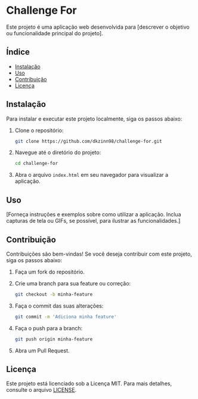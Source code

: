 # Challenge For

Este projeto é uma aplicação web desenvolvida para [descrever o objetivo ou funcionalidade principal do projeto].

## Índice

- [Instalação](#instalação)
- [Uso](#uso)
- [Contribuição](#contribuição)
- [Licença](#licença)

## Instalação

Para instalar e executar este projeto localmente, siga os passos abaixo:

1. Clone o repositório:

   ```bash
   git clone https://github.com/dkzinn98/challenge-for.git
   ```

2. Navegue até o diretório do projeto:

   ```bash
   cd challenge-for
   ```

3. Abra o arquivo `index.html` em seu navegador para visualizar a aplicação.

## Uso

[Forneça instruções e exemplos sobre como utilizar a aplicação. Inclua capturas de tela ou GIFs, se possível, para ilustrar as funcionalidades.]

## Contribuição

Contribuições são bem-vindas! Se você deseja contribuir com este projeto, siga os passos abaixo:

1. Faça um fork do repositório.
2. Crie uma branch para sua feature ou correção:

   ```bash
   git checkout -b minha-feature
   ```

3. Faça o commit das suas alterações:

   ```bash
   git commit -m 'Adiciona minha feature'
   ```

4. Faça o push para a branch:

   ```bash
   git push origin minha-feature
   ```

5. Abra um Pull Request.

## Licença

Este projeto está licenciado sob a Licença MIT. Para mais detalhes, consulte o arquivo [LICENSE](LICENSE).

